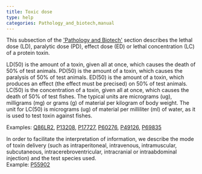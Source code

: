 ```yaml
---
title: Toxic dose
type: help
categories: Pathology_and_biotech,manual
---
```


This subsection of the ['Pathology and Biotech'](https://www.uniprot.org/help/pathology%5Fand%5Fbiotech%5Fsection) section describes the lethal dose (LD), paralytic dose (PD), effect dose (ED) or lethal concentration (LC) of a protein toxin.

LD(50) is the amount of a toxin, given all at once, which causes the death of 50% of test animals. PD(50) is the amount of a toxin, which causes the paralysis of 50% of test animals. ED(50) is the amount of a toxin, which produces an effect (the effect must be precised) on 50% of test animals. LC(50) is the concentration of a toxin, given all at once, which causes the death of 50% of test fishes. The typical units are micrograms (ug), milligrams (mg) or grams (g) of material per kilogram of body weight. The unit for LC(50) is micrograms (ug) of material per milliliter (ml) of water, as it is used to test toxin against fishes.

Examples: [Q86LR2](https://www.uniprot.org/uniprotkb/Q86LR2#pathology_and_biotech), [P13208](https://www.uniprot.org/uniprotkb/P13208#pathology_and_biotech), [P17727](https://www.uniprot.org/uniprotkb/P17727#pathology_and_biotech), [P60276](https://www.uniprot.org/uniprotkb/P60276#pathology_and_biotech), [P49126](https://www.uniprot.org/uniprotkb/P49126#pathology_and_biotech), [P69835](https://www.uniprot.org/uniprotkb/P69835#pathology_and_biotech)

In order to facilitate the interpretation of information, we describe the mode of toxin delivery (such as intraperitoneal, intravenous, intramuscular, subcutaneous, intracerebroventricular, intracranial or intraabdominal injection) and the test species used.  
Example: [P55902](https://www.uniprot.org/uniprotkb/P55902#pathology%5Fand%5Fbiotech)
